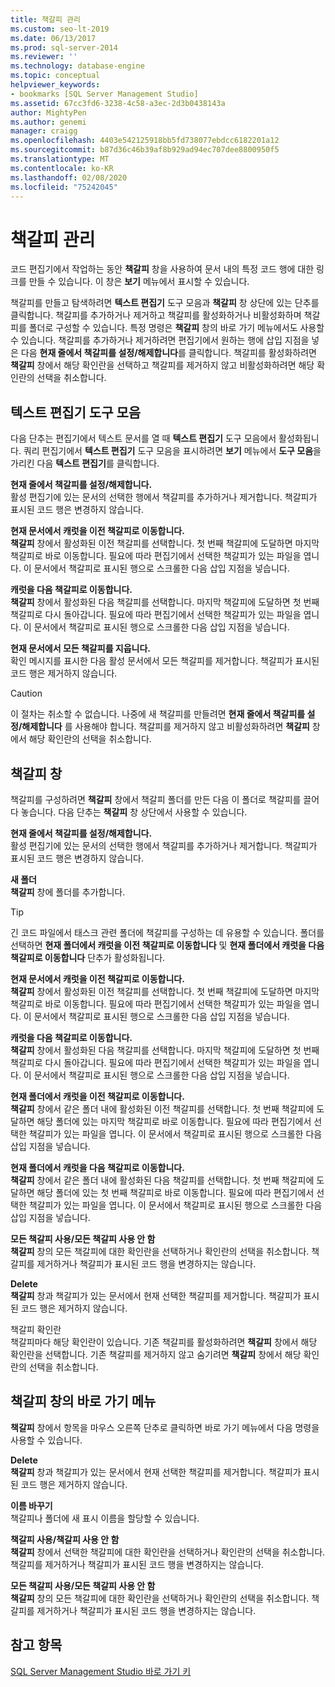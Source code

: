 ```yaml
---
title: 책갈피 관리
ms.custom: seo-lt-2019
ms.date: 06/13/2017
ms.prod: sql-server-2014
ms.reviewer: ''
ms.technology: database-engine
ms.topic: conceptual
helpviewer_keywords:
- bookmarks [SQL Server Management Studio]
ms.assetid: 67cc3fd6-3238-4c58-a3ec-2d3b0438143a
author: MightyPen
ms.author: genemi
manager: craigg
ms.openlocfilehash: 4403e542125918bb5fd738077ebdcc6182201a12
ms.sourcegitcommit: b87d36c46b39af8b929ad94ec707dee8800950f5
ms.translationtype: MT
ms.contentlocale: ko-KR
ms.lasthandoff: 02/08/2020
ms.locfileid: "75242045"
---
```

# <a name="manage-bookmarks"></a>책갈피 관리
  코드 편집기에서 작업하는 동안 **책갈피** 창을 사용하여 문서 내의 특정 코드 행에 대한 링크를 만들 수 있습니다. 이 창은 **보기** 메뉴에서 표시할 수 있습니다.  
  
 책갈피를 만들고 탐색하려면 **텍스트 편집기** 도구 모음과 **책갈피** 창 상단에 있는 단추를 클릭합니다. 책갈피를 추가하거나 제거하고 책갈피를 활성화하거나 비활성화하며 책갈피를 폴더로 구성할 수 있습니다. 특정 명령은 **책갈피** 창의 바로 가기 메뉴에서도 사용할 수 있습니다. 책갈피를 추가하거나 제거하려면 편집기에서 원하는 행에 삽입 지점을 넣은 다음 **현재 줄에서 책갈피를 설정/해제합니다**를 클릭합니다. 책갈피를 활성화하려면 **책갈피** 창에서 해당 확인란을 선택하고 책갈피를 제거하지 않고 비활성화하려면 해당 확인란의 선택을 취소합니다.  
  
## <a name="text-editor-toolbar"></a>텍스트 편집기 도구 모음  
 다음 단추는 편집기에서 텍스트 문서를 열 때 **텍스트 편집기** 도구 모음에서 활성화됩니다. 쿼리 편집기에서 **텍스트 편집기** 도구 모음을 표시하려면 **보기** 메뉴에서 **도구 모음**을 가리킨 다음 **텍스트 편집기**를 클릭합니다.  
  
 **현재 줄에서 책갈피를 설정/해제합니다.**  
 활성 편집기에 있는 문서의 선택한 행에서 책갈피를 추가하거나 제거합니다. 책갈피가 표시된 코드 행은 변경하지 않습니다.  
  
 **현재 문서에서 캐럿을 이전 책갈피로 이동합니다.**  
 **책갈피** 창에서 활성화된 이전 책갈피를 선택합니다. 첫 번째 책갈피에 도달하면 마지막 책갈피로 바로 이동합니다. 필요에 따라 편집기에서 선택한 책갈피가 있는 파일을 엽니다. 이 문서에서 책갈피로 표시된 행으로 스크롤한 다음 삽입 지점을 넣습니다.  
  
 **캐럿을 다음 책갈피로 이동합니다.**  
 **책갈피** 창에서 활성화된 다음 책갈피를 선택합니다. 마지막 책갈피에 도달하면 첫 번째 책갈피로 다시 돌아갑니다. 필요에 따라 편집기에서 선택한 책갈피가 있는 파일을 엽니다. 이 문서에서 책갈피로 표시된 행으로 스크롤한 다음 삽입 지점을 넣습니다.  
  
 **현재 문서에서 모든 책갈피를 지웁니다.**  
 확인 메시지를 표시한 다음 활성 문서에서 모든 책갈피를 제거합니다. 책갈피가 표시된 코드 행은 제거하지 않습니다.  
  
> [!CAUTION]  
>  이 절차는 취소할 수 없습니다. 나중에 새 책갈피를 만들려면 **현재 줄에서 책갈피를 설정/해제합니다** 를 사용해야 합니다. 책갈피를 제거하지 않고 비활성화하려면 **책갈피** 창에서 해당 확인란의 선택을 취소합니다.  
  
## <a name="bookmarks-window"></a>책갈피 창  
 책갈피를 구성하려면 **책갈피** 창에서 책갈피 폴더를 만든 다음 이 폴더로 책갈피를 끌어다 놓습니다. 다음 단추는 **책갈피** 창 상단에서 사용할 수 있습니다.  
  
 **현재 줄에서 책갈피를 설정/해제합니다.**  
 활성 편집기에 있는 문서의 선택한 행에서 책갈피를 추가하거나 제거합니다. 책갈피가 표시된 코드 행은 변경하지 않습니다.  
  
 **새 폴더**  
 **책갈피** 창에 폴더를 추가합니다.  
  
> [!TIP]  
>  긴 코드 파일에서 태스크 관련 폴더에 책갈피를 구성하는 데 유용할 수 있습니다. 폴더를 선택하면 **현재 폴더에서 캐럿을 이전 책갈피로 이동합니다** 및 **현재 폴더에서 캐럿을 다음 책갈피로 이동합니다** 단추가 활성화됩니다.  
  
 **현재 문서에서 캐럿을 이전 책갈피로 이동합니다.**  
 **책갈피** 창에서 활성화된 이전 책갈피를 선택합니다. 첫 번째 책갈피에 도달하면 마지막 책갈피로 바로 이동합니다. 필요에 따라 편집기에서 선택한 책갈피가 있는 파일을 엽니다. 이 문서에서 책갈피로 표시된 행으로 스크롤한 다음 삽입 지점을 넣습니다.  
  
 **캐럿을 다음 책갈피로 이동합니다.**  
 **책갈피** 창에서 활성화된 다음 책갈피를 선택합니다. 마지막 책갈피에 도달하면 첫 번째 책갈피로 다시 돌아갑니다. 필요에 따라 편집기에서 선택한 책갈피가 있는 파일을 엽니다. 이 문서에서 책갈피로 표시된 행으로 스크롤한 다음 삽입 지점을 넣습니다.  
  
 **현재 폴더에서 캐럿을 이전 책갈피로 이동합니다.**  
 **책갈피** 창에서 같은 폴더 내에 활성화된 이전 책갈피를 선택합니다. 첫 번째 책갈피에 도달하면 해당 폴더에 있는 마지막 책갈피로 바로 이동합니다. 필요에 따라 편집기에서 선택한 책갈피가 있는 파일을 엽니다. 이 문서에서 책갈피로 표시된 행으로 스크롤한 다음 삽입 지점을 넣습니다.  
  
 **현재 폴더에서 캐럿을 다음 책갈피로 이동합니다.**  
 **책갈피** 창에서 같은 폴더 내에 활성화된 다음 책갈피를 선택합니다. 첫 번째 책갈피에 도달하면 해당 폴더에 있는 첫 번째 책갈피로 바로 이동합니다. 필요에 따라 편집기에서 선택한 책갈피가 있는 파일을 엽니다. 이 문서에서 책갈피로 표시된 행으로 스크롤한 다음 삽입 지점을 넣습니다.  
  
 **모든 책갈피 사용/모든 책갈피 사용 안 함**  
 **책갈피** 창의 모든 책갈피에 대한 확인란을 선택하거나 확인란의 선택을 취소합니다. 책갈피를 제거하거나 책갈피가 표시된 코드 행을 변경하지는 않습니다.  
  
 **Delete**  
 **책갈피** 창과 책갈피가 있는 문서에서 현재 선택한 책갈피를 제거합니다. 책갈피가 표시된 코드 행은 제거하지 않습니다.  
  
 책갈피 확인란  
 책갈피마다 해당 확인란이 있습니다. 기존 책갈피를 활성화하려면 **책갈피** 창에서 해당 확인란을 선택합니다. 기존 책갈피를 제거하지 않고 숨기려면 **책갈피** 창에서 해당 확인란의 선택을 취소합니다.  
  
## <a name="bookmarks-window-shortcut-menu"></a>책갈피 창의 바로 가기 메뉴  
 **책갈피** 창에서 항목을 마우스 오른쪽 단추로 클릭하면 바로 가기 메뉴에서 다음 명령을 사용할 수 있습니다.  
  
 **Delete**  
 **책갈피** 창과 책갈피가 있는 문서에서 현재 선택한 책갈피를 제거합니다. 책갈피가 표시된 코드 행은 제거하지 않습니다.  
  
 **이름 바꾸기**  
 책갈피나 폴더에 새 표시 이름을 할당할 수 있습니다.  
  
 **책갈피 사용/책갈피 사용 안 함**  
 **책갈피** 창에서 선택한 책갈피에 대한 확인란을 선택하거나 확인란의 선택을 취소합니다. 책갈피를 제거하거나 책갈피가 표시된 코드 행을 변경하지는 않습니다.  
  
 **모든 책갈피 사용/모든 책갈피 사용 안 함**  
 **책갈피** 창의 모든 책갈피에 대한 확인란을 선택하거나 확인란의 선택을 취소합니다. 책갈피를 제거하거나 책갈피가 표시된 코드 행을 변경하지는 않습니다.  
  
## <a name="see-also"></a>참고 항목  
 [SQL Server Management Studio 바로 가기 키](../../ssms/sql-server-management-studio-keyboard-shortcuts.md)  
